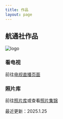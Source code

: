 ```yaml
---
title: 作品
layout: page
---
```

## 航通社作品

![logo](https://lishuhang.me/img/2023/live-logo.jpg)

### 看电视

前往[电视直播页面](https://lishuhang.me/tv)

### 照片库

前往[照片库](https://lishuhang.me/photos)或查看[照片集锦](gallery.html)

最近更新：2025.1.25
